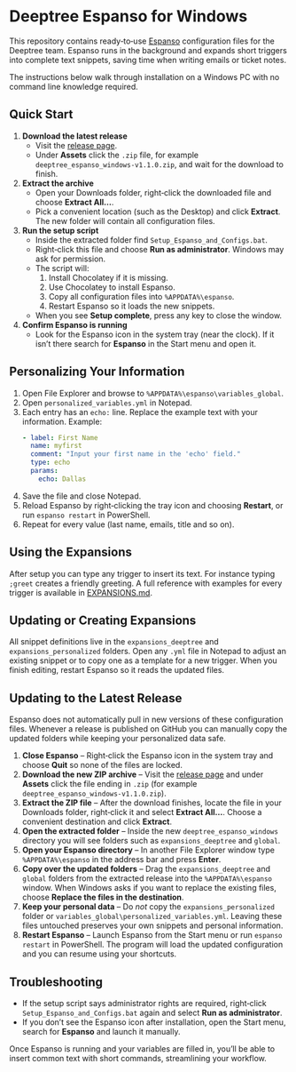 # Deeptree Espanso for Windows

This repository contains ready‑to‑use [Espanso](https://espanso.org/) configuration files for the Deeptree team. Espanso runs in the background and expands short triggers into complete text snippets, saving time when writing emails or ticket notes.

The instructions below walk through installation on a Windows PC with no command line knowledge required.

## Quick Start

1. **Download the latest release**
   - Visit the [release page](https://github.com/iop098321qwe/deeptree_espanso_windows/releases/latest).
   - Under **Assets** click the `.zip` file, for example `deeptree_espanso_windows-v1.1.0.zip`, and wait for the download to finish.
2. **Extract the archive**
   - Open your Downloads folder, right‑click the downloaded file and choose **Extract All…**.
   - Pick a convenient location (such as the Desktop) and click **Extract**. The new folder will contain all configuration files.
3. **Run the setup script**
   - Inside the extracted folder find `Setup_Espanso_and_Configs.bat`.
   - Right‑click this file and choose **Run as administrator**. Windows may ask for permission.
   - The script will:
     1. Install Chocolatey if it is missing.
     2. Use Chocolatey to install Espanso.
     3. Copy all configuration files into `%APPDATA%\espanso`.
     4. Restart Espanso so it loads the new snippets.
   - When you see **Setup complete**, press any key to close the window.
4. **Confirm Espanso is running**
   - Look for the Espanso icon in the system tray (near the clock). If it isn’t there search for **Espanso** in the Start menu and open it.

## Personalizing Your Information

1. Open File Explorer and browse to `%APPDATA%\espanso\variables_global`.
2. Open `personalized_variables.yml` in Notepad.
3. Each entry has an `echo:` line. Replace the example text with your information.
   Example:
   ```yaml
   - label: First Name
     name: myfirst
     comment: "Input your first name in the 'echo' field."
     type: echo
     params:
       echo: Dallas
   ```
4. Save the file and close Notepad.
5. Reload Espanso by right‑clicking the tray icon and choosing **Restart**, or run `espanso restart` in PowerShell.
6. Repeat for every value (last name, emails, title and so on).

## Using the Expansions

After setup you can type any trigger to insert its text. For instance typing `;greet` creates a friendly greeting. A full reference with examples for every trigger is available in [EXPANSIONS.md](EXPANSIONS.md).

## Updating or Creating Expansions

All snippet definitions live in the `expansions_deeptree` and `expansions_personalized` folders. Open any `.yml` file in Notepad to adjust an existing snippet or to copy one as a template for a new trigger. When you finish editing, restart Espanso so it reads the updated files.

## Updating to the Latest Release

Espanso does not automatically pull in new versions of these configuration files.
Whenever a release is published on GitHub you can manually copy the updated
folders while keeping your personalized data safe.

1. **Close Espanso** – Right‑click the Espanso icon in the system tray and choose
   **Quit** so none of the files are locked.
2. **Download the new ZIP archive** – Visit the
   [release page](https://github.com/iop098321qwe/deeptree_espanso_windows/releases/latest)
   and under **Assets** click the file ending in `.zip` (for example
   `deeptree_espanso_windows-v1.1.0.zip`).
3. **Extract the ZIP file** – After the download finishes, locate the file in
   your Downloads folder, right‑click it and select **Extract All…**. Choose a
   convenient destination and click **Extract**.
4. **Open the extracted folder** – Inside the new `deeptree_espanso_windows`
   directory you will see folders such as `expansions_deeptree` and `global`.
5. **Open your Espanso directory** – In another File Explorer window type
   `%APPDATA%\espanso` in the address bar and press **Enter**.
6. **Copy over the updated folders** – Drag the `expansions_deeptree` and
   `global` folders from the extracted release into the `%APPDATA%\espanso`
   window. When Windows asks if you want to replace the existing files, choose
   **Replace the files in the destination**.
7. **Keep your personal data** – Do *not* copy the `expansions_personalized`
   folder or `variables_global\personalized_variables.yml`. Leaving these files
   untouched preserves your own snippets and personal information.
8. **Restart Espanso** – Launch Espanso from the Start menu or run
   `espanso restart` in PowerShell. The program will load the updated
   configuration and you can resume using your shortcuts.

## Troubleshooting

- If the setup script says administrator rights are required, right‑click `Setup_Espanso_and_Configs.bat` again and select **Run as administrator**.
- If you don’t see the Espanso icon after installation, open the Start menu, search for **Espanso** and launch it manually.

Once Espanso is running and your variables are filled in, you’ll be able to insert common text with short commands, streamlining your workflow.
